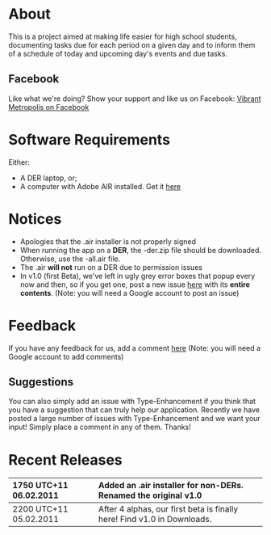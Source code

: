 # About #

This is a project aimed at making life easier for high school students, documenting tasks due for each period on a given day and to inform them of a schedule of today and upcoming day's events and due tasks.

## Facebook ##

Like what we're doing? Show your support and like us on Facebook: [Vibrant Metropolis on Facebook](http://www.facebook.com/#!/pages/Vibrant-Metropolis/196685183681463)

# Software Requirements #
Either:
  * A DER laptop, or;
  * A computer with Adobe AIR installed. Get it [here](http://get.adobe.com/air/)

# Notices #

  * Apologies that the .air installer is not properly signed
  * When running the app on a **DER**, the -der.zip file should be downloaded. Otherwise, use the -all.air file.
  * The .air **will not** run on a DER due to permission issues
  * In v1.0 (first Beta), we've left in ugly grey error boxes that popup every now and then, so if you get one, post a new issue [here](http://code.google.com/p/vm-student-organiser/issues/list) with its **entire contents**. (Note: you will need a Google account to post an issue)

# Feedback #

If you have any feedback for us, add a comment [here](http://code.google.com/p/vm-student-organiser/wiki/Feedback) (Note: you will need a Google account to add comments)

## Suggestions ##

You can also simply add an issue with Type-Enhancement if you think that you have a suggestion that can truly help our application. Recently we have posted a large number of issues with Type-Enhancement and we want your input! Simply place a comment in any of them. Thanks!

# Recent Releases #

|1750 UTC+11 06.02.2011|Added an .air installer for non-DERs. Renamed the original v1.0|
|:---------------------|:--------------------------------------------------------------|
|2200 UTC+11 05.02.2011|After 4 alphas, our first beta is finally here! Find v1.0 in Downloads.|